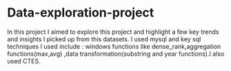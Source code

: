 # Data-exploration-project
In this project I aimed to explore this project and highlight a few key trends and insights I picked up from this datasets. I used mysql and key sql techniques I used include :  windows functions like dense_rank,aggregation functions(max,avg) ,data transformation(substring and year functions).I also used CTES.
